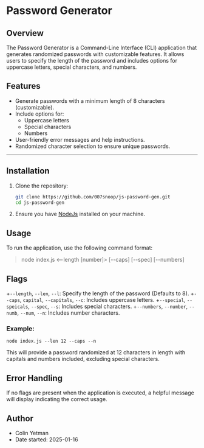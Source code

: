 # Password Generator

## Overview

The Password Generator is a Command-Line Interface (CLI) application that generates randomized passwords with customizable features. It allows users to specify the length of the password and includes options for uppercase letters, special characters, and numbers.

## Features

- Generate passwords with a minimum length of 8 characters (customizable).
- Include options for:
  - Uppercase letters
  - Special characters
  - Numbers
- User-friendly error messages and help instructions.
- Randomized character selection to ensure unique passwords.

***

## Installation

1. Clone the repository:
   ```bash
   git clone https://github.com/007snoop/js-password-gen.git
   cd js-password-gen
2. Ensure you have [NodeJs](https://nodejs.org) installed on your machine.

## Usage

To run the application, use the following command format: 
> node index.js <--length [number]> [--caps] [--spec] [--numbers]

## Flags

+`--length`, `--len`, `--l`: Specify the length of the password (Defaults to 8).
+`--caps`, `capital`, `--capitals`, `--c`: Includes uppercase letters.
+`--special`, `--speicals`, `--spec`, `--s`: Includes special characters.
+`--numbers`, `--number`, `--numb`, `--num`, `--n`: Includes number characters.


### Example: 
`node index.js --len 12 --caps --n`

This will provide a password randomized at 12 characters in length with capitals and numbers included, excluding special characters.

## Error Handling 

If no flags are present when the application is executed, a helpful message will display indicating the correct usage.

## Author
+ Colin Yetman
+ Date started: 2025-01-16
